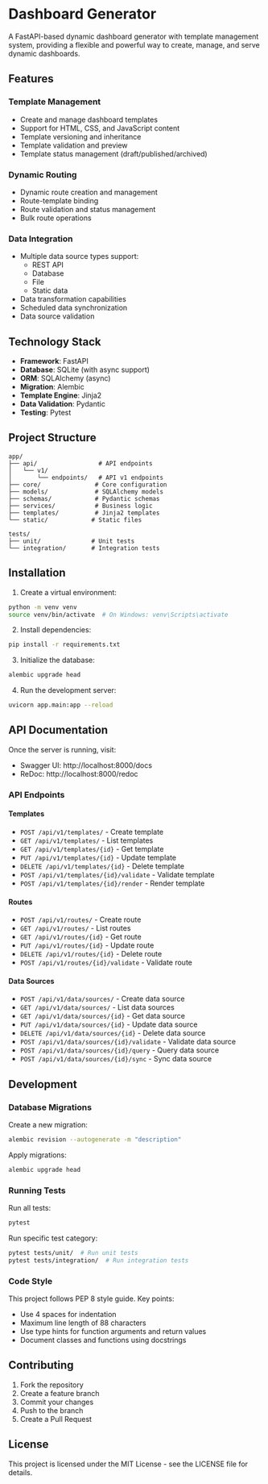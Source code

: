 # Dashboard Generator

A FastAPI-based dynamic dashboard generator with template management system, providing a flexible and powerful way to create, manage, and serve dynamic dashboards.

## Features

### Template Management
- Create and manage dashboard templates
- Support for HTML, CSS, and JavaScript content
- Template versioning and inheritance
- Template validation and preview
- Template status management (draft/published/archived)

### Dynamic Routing
- Dynamic route creation and management
- Route-template binding
- Route validation and status management
- Bulk route operations

### Data Integration
- Multiple data source types support:
  - REST API
  - Database
  - File
  - Static data
- Data transformation capabilities
- Scheduled data synchronization
- Data source validation

## Technology Stack

- **Framework**: FastAPI
- **Database**: SQLite (with async support)
- **ORM**: SQLAlchemy (async)
- **Migration**: Alembic
- **Template Engine**: Jinja2
- **Data Validation**: Pydantic
- **Testing**: Pytest

## Project Structure

```
app/
├── api/                 # API endpoints
│   └── v1/
│       └── endpoints/   # API v1 endpoints
├── core/               # Core configuration
├── models/             # SQLAlchemy models
├── schemas/            # Pydantic schemas
├── services/           # Business logic
├── templates/          # Jinja2 templates
└── static/            # Static files

tests/
├── unit/              # Unit tests
└── integration/       # Integration tests
```

## Installation

1. Create a virtual environment:
```bash
python -m venv venv
source venv/bin/activate  # On Windows: venv\Scripts\activate
```

2. Install dependencies:
```bash
pip install -r requirements.txt
```

3. Initialize the database:
```bash
alembic upgrade head
```

4. Run the development server:
```bash
uvicorn app.main:app --reload
```

## API Documentation

Once the server is running, visit:
- Swagger UI: http://localhost:8000/docs
- ReDoc: http://localhost:8000/redoc

### API Endpoints

#### Templates
- `POST /api/v1/templates/` - Create template
- `GET /api/v1/templates/` - List templates
- `GET /api/v1/templates/{id}` - Get template
- `PUT /api/v1/templates/{id}` - Update template
- `DELETE /api/v1/templates/{id}` - Delete template
- `POST /api/v1/templates/{id}/validate` - Validate template
- `POST /api/v1/templates/{id}/render` - Render template

#### Routes
- `POST /api/v1/routes/` - Create route
- `GET /api/v1/routes/` - List routes
- `GET /api/v1/routes/{id}` - Get route
- `PUT /api/v1/routes/{id}` - Update route
- `DELETE /api/v1/routes/{id}` - Delete route
- `POST /api/v1/routes/{id}/validate` - Validate route

#### Data Sources
- `POST /api/v1/data/sources/` - Create data source
- `GET /api/v1/data/sources/` - List data sources
- `GET /api/v1/data/sources/{id}` - Get data source
- `PUT /api/v1/data/sources/{id}` - Update data source
- `DELETE /api/v1/data/sources/{id}` - Delete data source
- `POST /api/v1/data/sources/{id}/validate` - Validate data source
- `POST /api/v1/data/sources/{id}/query` - Query data source
- `POST /api/v1/data/sources/{id}/sync` - Sync data source

## Development

### Database Migrations

Create a new migration:
```bash
alembic revision --autogenerate -m "description"
```

Apply migrations:
```bash
alembic upgrade head
```

### Running Tests

Run all tests:
```bash
pytest
```

Run specific test category:
```bash
pytest tests/unit/  # Run unit tests
pytest tests/integration/  # Run integration tests
```

### Code Style

This project follows PEP 8 style guide. Key points:
- Use 4 spaces for indentation
- Maximum line length of 88 characters
- Use type hints for function arguments and return values
- Document classes and functions using docstrings

## Contributing

1. Fork the repository
2. Create a feature branch
3. Commit your changes
4. Push to the branch
5. Create a Pull Request

## License

This project is licensed under the MIT License - see the LICENSE file for details. 
